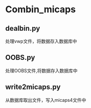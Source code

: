 # Combin_micaps

## dealbin.py
处理vwp文件，将数据存入数据库中

## OOBS.py
处理OOBS文件,将数据存入数据库中

## write2micaps.py
从数据库取出文件，写入micaps4文件中